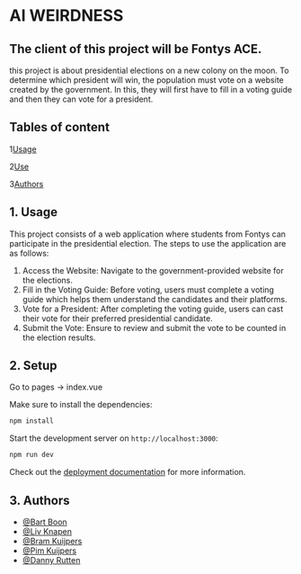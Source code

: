 # AI WEIRDNESS

## The client of this project will be Fontys ACE.

this project is about presidential elections on a new colony on the moon. To determine which president will win, the population must vote on a website created by the government. In this, they will first have to fill in a voting guide and then they can vote for a president.

## Tables of content

1[Usage](#1-usage)

2[Use](#2-setup)

3[Authors](#3-authors)

## 1. Usage

This project consists of a web application where students from Fontys can participate in the presidential election. The steps to use the application are as follows:

1. Access the Website: Navigate to the government-provided website for the elections.
2. Fill in the Voting Guide: Before voting, users must complete a voting guide which helps them understand the candidates and their platforms.
3. Vote for a President: After completing the voting guide, users can cast their vote for their preferred presidential candidate.
4. Submit the Vote: Ensure to review and submit the vote to be counted in the election results.

## 2. Setup

Go to pages -> index.vue

Make sure to install the dependencies:

```bash
npm install
```
Start the development server on `http://localhost:3000`:

```bash
npm run dev
```
Check out the [deployment documentation](https://nuxt.com/docs/getting-started/deployment) for more information.

## 3. Authors

- [@Bart Boon](https://git.fhict.nl/@I481962)
- [@Liv Knapen](https://git.fhict.nl/I505851)
- [@Bram Kuijpers](https://git.fhict.nl/I511519)
- [@Pim Kuijpers](https://git.fhict.nl/I486603)
- [@Danny Rutten](https://git.fhict.nl/I510404)